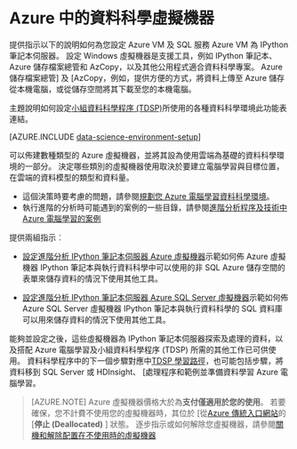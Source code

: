 <properties
    pageTitle="Azure 中的資料科學虛擬機器 |Microsoft Azure"
    description="設定設定資料科學虛擬機器"
    services="machine-learning"
    documentationCenter=""
    authors="bradsev"
    manager="jhubbard" 
    editor="cgronlun"  />

<tags
    ms.service="machine-learning"
    ms.workload="data-services"
    ms.tgt_pltfrm="na"
    ms.devlang="na"
    ms.topic="article"
    ms.date="09/19/2016"
    ms.author="xibingao;bradsev" />

# <a name="data-science-virtual-machines-in-azure"></a>Azure 中的資料科學虛擬機器

提供指示以下的說明如何為您設定 Azure VM 及 SQL 服務 Azure VM 為 IPython 筆記本伺服器。 設定 Windows 虛擬機器是支援工具，例如 IPython 筆記本、 Azure 儲存檔案總管和 AzCopy，以及其他公用程式適合資料科學專案。 Azure 儲存檔案總管] 及 [AzCopy，例如，提供方便的方式，將資料上傳至 Azure 儲存從本機電腦，或從儲存空間將其下載至您的本機電腦。 

主題說明如何設定[小組資料科學程序 (TDSP)](data-science-process-overview.md)所使用的各種資料科學環境此功能表連結。

[AZURE.INCLUDE [data-science-environment-setup](../../includes/cap-setup-environments.md)]

可以佈建數種類型的 Azure 虛擬機器，並將其設為使用雲端為基礎的資料科學環境的一部分。 決定哪些類別的虛擬機器使用取決於要建立電腦學習與目標位置，在雲端的資料模型的類型和資料量。 

* 這個決策時要考慮的問題，請參閱[規劃您 Azure 電腦學習資料科學環境](machine-learning-data-science-plan-your-environment.md)。 
* 執行進階的分析時可能遇到的案例的一些目錄，請參閱[進階分析程序及技術中 Azure 電腦學習的案例](machine-learning-data-science-plan-sample-scenarios.md)

提供兩組指示︰

* [設定進階分析 IPython 筆記本伺服器 Azure 虛擬機器](machine-learning-data-science-setup-virtual-machine.md)示範如何佈 Azure 虛擬機器 IPython 筆記本與執行資料科學中可以使用的非 SQL Azure 儲存空間的表單來儲存資料的情況下使用其他工具。

* [設定進階分析 IPython 筆記本伺服器 Azure SQL Server 虛擬機器](machine-learning-data-science-setup-sql-server-virtual-machine.md)示範如何佈 Azure SQL Server 虛擬機器 IPython 筆記本與執行資料科學的 SQL 資料庫可以用來儲存資料的情況下使用其他工具。

能夠並設定之後，這些虛擬機器為 IPython 筆記本伺服器探索及處理的資料，以及搭配 Azure 電腦學習及小組資料科學程序 (TDSP) 所需的其他工作已可供使用。 資料科學程序中的下一個步驟對應中[TDSP 學習路徑](https://azure.microsoft.com/documentation/learning-paths/cortana-analytics-process/)，也可能包括步驟，將資料移到 SQL Server 或 HDInsight、 [處理程序和範例並準備資料學習 Azure 電腦學習。


> [AZURE.NOTE] Azure 虛擬機器價格大於為**支付僅適用於您的使用**。 若要確保，您不計費不使用您的虛擬機器時，其位於 [從[Azure 傳統入口網站](http://manage.windowsazure.com/)的 [**停止 (Deallocated)** ] 狀態。 逐步指示或如何解除您虛擬機器，請參閱[關機和解除配置在不使用時的虛擬機器](machine-learning-data-science-setup-virtual-machine.md#shutdown)
 
